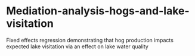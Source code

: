 # Mediation-analysis-hogs-and-lake-visitation
Fixed effects regression demonstrating that hog production impacts expected lake visitation via an effect on lake water quality
